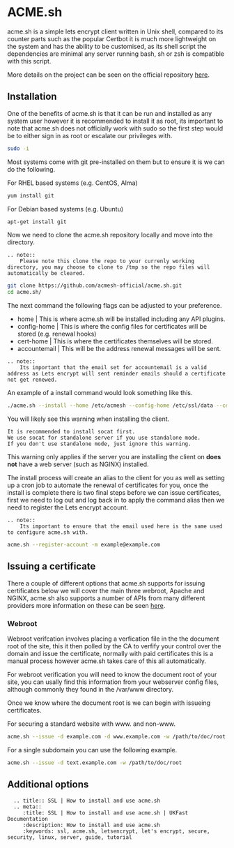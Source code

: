 # ACME.sh

acme.sh is a simple lets encrypt client written in Unix shell, compared to its counter parts such as the popular Certbot it is much more lightweight on the system and has the ability to be customised, as its shell script the dependencies are minimal any server running bash, sh or zsh is compatible with this script.

More details on the project can be seen on the official repository [here](https://github.com/acmesh-official/acme.sh).

## Installation

One of the benefits of acme.sh is that it can be run and installed as any system user however it is recommended to install it as root, its important to note that acme.sh does not officially work with sudo so the first step would be to either sign in as root or escalate our privileges with.

```bash
sudo -i
```
Most systems come with git pre-installed on them but to ensure it is we can do the following.

For RHEL based systems (e.g. CentOS, Alma)

```bash
yum install git
```
For Debian based systems (e.g. Ubuntu)

```bash
apt-get install git
```
Now we need to clone the acme.sh repository locally and move into the directory.
```eval_rst
.. note::
    Please note this clone the repo to your currenly working directory, you may choose to clone to /tmp so the repo files will automatically be cleared.
```

```bash
git clone https://github.com/acmesh-official/acme.sh.git
cd acme.sh/
```
The next command the following flags can be adjusted to your preference.

- home | This is where acme.sh will be installed including any API plugins.
- config-home | This is where the config files for certificates will be stored (e.g. renewal hooks)
- cert-home | This is where the certificates themselves will be stored.
- accountemail | This will be the address renewal messages will be sent.

```eval_rst
.. note::
    Its important that the email set for accountemail is a valid address as Lets encrypt will sent reminder emails should a certificate not get renewed.
```
An example of a install command would look something like this.

```bash
./acme.sh --install --home /etc/acmesh --config-home /etc/ssl/data --cert-home /etc/ssl/certs --accountemail "example@example.com"
```
You will likely see this warning when installing the client.

```
It is recommended to install socat first.
We use socat for standalone server if you use standalone mode.
If you don't use standalone mode, just ignore this warning.
```

This warning only applies if the server you are installing the client on **does not** have a web server (such as NGINX) installed.

The install process will create an alias to the client for you as well as setting up a cron job to automate the renewal of certificates for you, once the install is complete there is two final steps before we can issue certificates, first we need to log out and log back in to apply the command alias then we need to register the Lets encrypt account.

```eval_rst
.. note::
    Its important to ensure that the email used here is the same used to configure acme.sh with.
```

```bash
acme.sh --register-account -m example@example.com
```

## Issuing a certificate

There a couple of different options that acme.sh supports for issuing certificates below we will cover the main three webroot, Apache and NGINX, acme.sh also supports a number of APIs from many different providers more information on these can be seen [here](https://github.com/acmesh-official/acme.sh/wiki/dnsapi).

### Webroot

Webroot verifcation involves placing a verfication file in the the document root of the site, this it then polled by the CA to verfify your control over the domain and issue the certificate, normally with paid certificates this is a manual process however acme.sh takes care of this all automatically.

For webroot verification you will need to know the document root of your site, you can usally find this information from your webserver config files, although commonly they found in the /var/www directory.

Once we know where the document root is we can begin with issueing certificates.

For securing a standard website with www. and non-www.

```bash
acme.sh --issue -d example.com -d www.example.com -w /path/to/doc/root
```

For a single subdomain you can use the following example.

```bash
acme.sh --issue -d text.example.com -w /path/to/doc/root
```

##  Additional options

```eval_rst
  .. title:: SSL | How to install and use acme.sh
  .. meta::
     :title: SSL | How to install and use acme.sh | UKFast Documentation
     :description: How to install and use acme.sh
     :keywords: ssl, acme.sh, letsencrypt, let's encrypt, secure, security, linux, server, guide, tutorial
```
